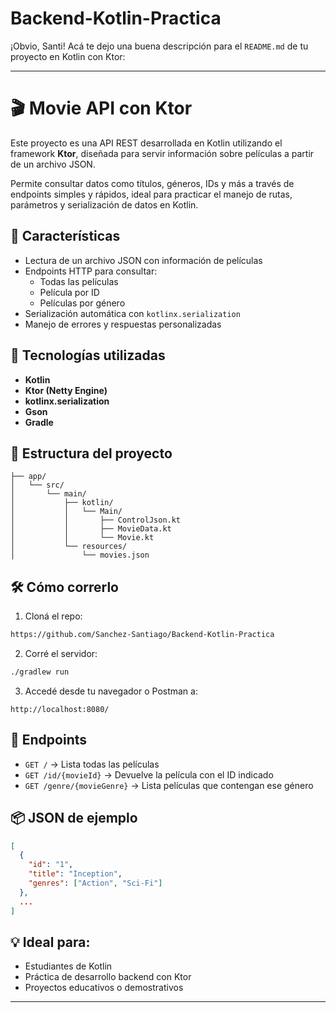 # Backend-Kotlin-Practica
¡Obvio, Santi! Acá te dejo una buena descripción para el `README.md` de tu proyecto en Kotlin con Ktor:

---

# 🎬 Movie API con Ktor

Este proyecto es una API REST desarrollada en Kotlin utilizando el framework **Ktor**, diseñada para servir información sobre películas a partir de un archivo JSON.

Permite consultar datos como títulos, géneros, IDs y más a través de endpoints simples y rápidos, ideal para practicar el manejo de rutas, parámetros y serialización de datos en Kotlin.

## 🚀 Características

- Lectura de un archivo JSON con información de películas
- Endpoints HTTP para consultar:
  - Todas las películas
  - Película por ID
  - Películas por género
- Serialización automática con `kotlinx.serialization`
- Manejo de errores y respuestas personalizadas

## 🧱 Tecnologías utilizadas

- **Kotlin**
- **Ktor (Netty Engine)**
- **kotlinx.serialization**
- **Gson**
- **Gradle**

## 📁 Estructura del proyecto

```
├── app/
│   └── src/
│       └── main/
│           ├── kotlin/
│           │   └── Main/
│           │       ├── ControlJson.kt
│           │       ├── MovieData.kt
│           │       └── Movie.kt
│           └── resources/
│               └── movies.json
```

## 🛠️ Cómo correrlo

1. Cloná el repo:
```bash
https://github.com/Sanchez-Santiago/Backend-Kotlin-Practica
```

2. Corré el servidor:
```bash
./gradlew run
```

3. Accedé desde tu navegador o Postman a:
```
http://localhost:8080/
```

## 🔗 Endpoints

- `GET /` → Lista todas las películas
- `GET /id/{movieId}` → Devuelve la película con el ID indicado
- `GET /genre/{movieGenre}` → Lista películas que contengan ese género

## 📦 JSON de ejemplo

```json
[
  {
    "id": "1",
    "title": "Inception",
    "genres": ["Action", "Sci-Fi"]
  },
  ...
]
```

## 💡 Ideal para:

- Estudiantes de Kotlin
- Práctica de desarrollo backend con Ktor
- Proyectos educativos o demostrativos

---

